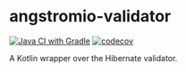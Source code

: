 # angstromio-validator

[![Java CI with Gradle](https://github.com/angstromio/angstromio-validator/actions/workflows/gradle.yml/badge.svg)](https://github.com/angstromio/angstromio-validator/actions/workflows/gradle.yml)
[![codecov](https://codecov.io/gh/angstromio/angstromio-validator/graph/badge.svg?token=ucU5A07APY)](https://codecov.io/gh/angstromio/angstromio-validator)

A Kotlin wrapper over the Hibernate validator.